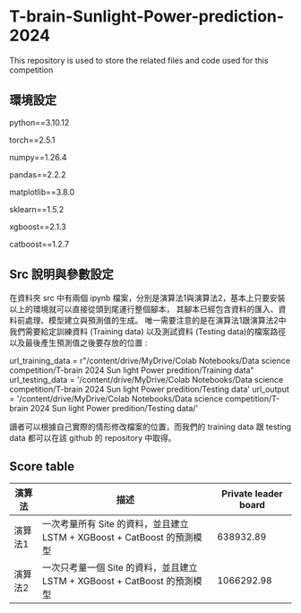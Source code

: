 # T-brain-Sunlight-Power-prediction-2024
This repository is used to store the related files and code used for this competition 

## 環境設定
python==3.10.12

torch==2.5.1

numpy==1.26.4

pandas==2.2.2

matplotlib==3.8.0

sklearn==1.5.2

xgboost==2.1.3

catboost==1.2.7

## Src 說明與參數設定

在資料夾 src 中有兩個 ipynb 檔案，分別是演算法1與演算法2，基本上只要安裝以上的環境就可以直接從頭到尾運行整個腳本，
其腳本已經包含資料的匯入、資料前處理、模型建立與預測值的生成。
唯一需要注意的是在演算法1跟演算法2中我們需要給定訓練資料 (Training data) 以及測試資料 (Testing data)的檔案路徑以及最後產生預測值之後要存放的位置 :

url_training_data = r"/content/drive/MyDrive/Colab Notebooks/Data science competition/T-brain 2024 Sun light Power predition/Training data"
url_testing_data = '/content/drive/MyDrive/Colab Notebooks/Data science competition/T-brain 2024 Sun light Power predition/Testing data'
url_output = '/content/drive/MyDrive/Colab Notebooks/Data science competition/T-brain 2024 Sun light Power predition/Testing data/'

讀者可以根據自己實際的情形修改檔案的位置，而我們的 training data 跟 testing data 都可以在該 github 的 repository 中取得。

## Score table

| 演算法       | 描述                          | Private leader board   |
|------------|-------------------------------|---------|
| 演算法1     | 一次考量所有 Site 的資料，並且建立 LSTM + XGBoost + CatBoost 的預測模型    | 638932.89  |
| 演算法2    | 一次只考量一個 Site 的資料，並且建立 LSTM + XGBoost + CatBoost 的預測模型     |  1066292.98 |
